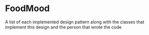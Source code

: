 # FoodMood
A list of each implemented design pattern along with the classes that implement this design and the person that wrote the code

